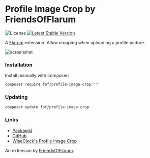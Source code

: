 # Profile Image Crop by FriendsOfFlarum

![License](https://img.shields.io/badge/license-MIT-blue.svg) [![Latest Stable Version](https://img.shields.io/packagist/v/fof/profile-image-crop.svg)](https://packagist.org/packages/fof/profile-image-crop)

A [Flarum](http://flarum.org) extension. Allow cropping when uploading a profile picture.

![screenshot](https://i.imgur.com/FouB1Wa.png)

### Installation

Install manually with composer:

```sh
composer require fof/profile-image-crop:"*"
```

### Updating

```sh
composer update fof/profile-image-crop
```

### Links

- [Packagist](https://packagist.org/packages/fof/profile-image-crop)
- [GitHub](https://github.com/FriendsOfFlarum/profile-image-crop)
- [WiseClock's Profile Image Crop](https://github.com/WiseClock/flarum-ext-profile-image-crop)

An extension by [FriendsOfFlarum](https://github.com/FriendsOfFlarum).
